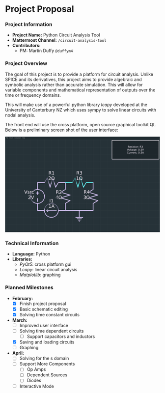 # Project Proposal

### Project Information
* **Project Name:** Python Circuit Analysis Tool
* **Mattermost Channel:** `/circuit-analysis-tool`
* **Contributors:**
   * PM: Martin Duffy `@duffym4`

### Project Overview
The goal of this project is to provide a platform for circuit analysis. Unlike SPICE and its derivatives, this project aims to provide algebraic and symbolic analysis rather than accurate simulation. This will allow for variable components and mathematical representation of outputs over the time or frequency domains.

This will make use of a powerful python library *lcapy* developed at the University of Canterbury NZ which uses sympy to solve linear circuits with nodal analysis.

The front end will use the cross platform, open source graphical toolkit Qt. Below is a preliminary screen shot of the user interface:

![screen capture](circuit.png)


### Technical Information
* **Language:** Python
* **Libraries:**
   * *PyQt5*: cross platform gui
   * *Lcapy*: linear circuit analysis
   * *Matplotlib*: graphing

### Planned Milestones
* **February:**
   - [x] Finish project proposal
   - [x] Basic schematic editing
   - [x] Solving time constant circuits
* **March:**
   - [ ] Improved user interface
   - [ ] Solving time dependent circuits
      - [ ] Support capacitors and inductors
   - [x] Saving and loading circuits
   - [ ] Graphing
* **April:**
   - [ ] Solving for the s domain
   - [ ] Support More Components
      - [ ] Op Amps
      - [ ] Dependent Sources
      - [ ] Diodes
   - [ ] Interactive Mode